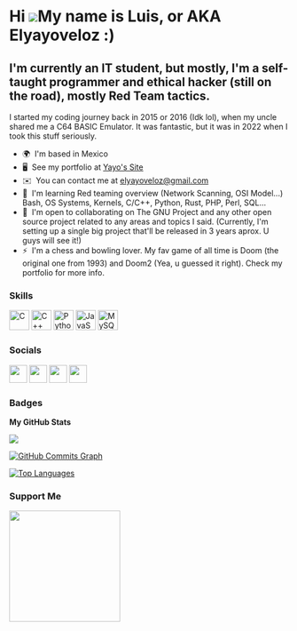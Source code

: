 Hi ![](https://user-images.githubusercontent.com/18350557/176309783-0785949b-9127-417c-8b55-ab5a4333674e.gif)My name is Luis, or AKA Elyayoveloz :)
===================================================================================================================================================

I'm currently an IT student, but mostly, I'm a self-taught programmer and ethical hacker (still on the road), mostly Red Team tactics.
-------------------------------------------------------------------------------------------------------------------------------------

I started my coding journey back in 2015 or 2016 (Idk lol), when my uncle shared me a C64 BASIC Emulator. It was fantastic, but it was in 2022 when I took this stuff seriously.

* 🌍  I'm based in Mexico
* 🖥️  See my portfolio at [Yayo's Site](http://its-yayo.github.io)
* ✉️  You can contact me at [elyayoveloz@gmail.com](mailto:elyayoveloz@gmail.com)
* 🧠  I'm learning Red teaming overview (Network Scanning, OSI Model...) Bash, OS Systems, Kernels, C/C++, Python, Rust, PHP, Perl, SQL...
* 🤝  I'm open to collaborating on The GNU Project and any other open source project related to any areas and topics I said. (Currently, I'm setting up a single big project that'll be released in 3 years aprox. U guys will see it!)
* ⚡  I'm a chess and bowling lover. My fav game of all time is Doom (the original one from 1993) and Doom2 (Yea, u guessed it right). Check my portfolio for more info.

### Skills


<p align="left">
<a href="https://docs.microsoft.com/en-us/cpp/?view=msvc-170" target="_blank" rel="noreferrer"><img src="https://raw.githubusercontent.com/danielcranney/readme-generator/main/public/icons/skills/c-colored.svg" width="36" height="36" alt="C" /></a>
<a href="https://docs.microsoft.com/en-us/cpp/?view=msvc-170" target="_blank" rel="noreferrer"><img src="https://raw.githubusercontent.com/danielcranney/readme-generator/main/public/icons/skills/cplusplus-colored.svg" width="36" height="36" alt="C++" /></a>
<a href="https://www.python.org/" target="_blank" rel="noreferrer"><img src="https://raw.githubusercontent.com/danielcranney/readme-generator/main/public/icons/skills/python-colored.svg" width="36" height="36" alt="Python" /></a>
<a href="https://developer.mozilla.org/en-US/docs/Web/JavaScript" target="_blank" rel="noreferrer"><img src="https://raw.githubusercontent.com/danielcranney/readme-generator/main/public/icons/skills/javascript-colored.svg" width="36" height="36" alt="JavaScript" /></a>
<a href="https://www.mysql.com/" target="_blank" rel="noreferrer"><img src="https://raw.githubusercontent.com/danielcranney/readme-generator/main/public/icons/skills/mysql-colored.svg" width="36" height="36" alt="MySQL" /></a>
</p>


### Socials

<p align="left"> <a href="https://www.github.com/its-yayo" target="_blank" rel="noreferrer"><img src="https://raw.githubusercontent.com/danielcranney/readme-generator/main/public/icons/socials/github.svg" width="32" height="32" /></a> <a href="https://www.linkedin.com/in/luis-de-león-a2b3bb245/" target="_blank" rel="noreferrer"><img src="https://raw.githubusercontent.com/danielcranney/readme-generator/main/public/icons/socials/linkedin.svg" width="32" height="32" /></a> <a href="https://www.stackoverflow.com/users/16699026/elyayoveloz" target="_blank" rel="noreferrer"><img src="https://raw.githubusercontent.com/danielcranney/readme-generator/main/public/icons/socials/stackoverflow.svg" width="32" height="32" /></a> <a href="https://www.twitter.com/elyayoveloz" target="_blank" rel="noreferrer"><img src="https://raw.githubusercontent.com/danielcranney/readme-generator/main/public/icons/socials/twitter.svg" width="32" height="32" /></a> 

### Badges

<b>My GitHub Stats</b>

<a href="http://www.github.com/its-yayo"><img src="https://github-readme-streak-stats.herokuapp.com/?user=its-yayo&stroke=0891b2&background=1e3a8a&ring=6366f1&fire=6366f1&currStreakNum=0891b2&currStreakLabel=6366f1&sideNums=0891b2&sideLabels=0891b2&dates=0891b2&hide_border=true" /></a>

<a href="http://www.github.com/its-yayo"><img src="https://github-readme-activity-graph.cyclic.app/graph?username=its-yayo&bg_color=1e3a8a&color=0891b2&line=6366f1&point=0891b2&area_color=1e3a8a&area=true&hide_border=true&custom_title=GitHub%20Commits%20Graph" alt="GitHub Commits Graph" /></a>

<a href="https://github.com/its-yayo" align="left"><img src="https://github-readme-stats.vercel.app/api/top-langs/?username=its-yayo&langs_count=10&title_color=6366f1&text_color=0891b2&icon_color=6366f1&bg_color=1e3a8a&hide_border=true&locale=en&custom_title=Top%20%Languages" alt="Top Languages" /></a>

### Support Me

<a href="https://www.buymeacoffee.com/elyayoveloz"><img src="https://cdn.buymeacoffee.com/buttons/v2/default-yellow.png" width="200" /></a>



